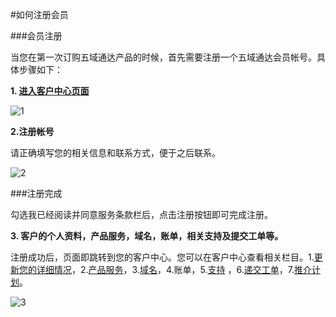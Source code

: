 <!-- --- tag: 注册 客户中心 --> 
#如何注册会员

###会员注册

当您在第一次订购五域通达产品的时候，首先需要注册一个五域通达会员帐号。具体步骤如下：

**1. [进入客户中心页面](http://portal.51hosting.com)**

![1](http://ww4.sinaimg.cn/large/a74ecc4cjw1dz4s81hhhkj.jpg)


**2.注册帐号**

请正确填写您的相关信息和联系方式，便于之后联系。

![2](http://ww4.sinaimg.cn/large/a74e55b4jw1dz4vugiokuj.jpg)   



###注册完成

勾选我已经阅读并同意服务条款栏后，点击注册按钮即可完成注册。


**3. 客户的个人资料，产品服务，域名，账单，相关支持及提交工单等。**

注册成功后，页面即跳转到您的客户中心。您可以在客户中心查看相关栏目。1.[更新您的详细情况](http://kb.51hosting.com/clientarea/2012/12/06/clientarea-add-subaccount/)，2.[产品服务]()，3.[域名]()，4.账单，5.[支持]()
，6.[递交工单](http://portal.51hosting.com/submitticket.php)，7.[推介计划]()。

![3](http://ww4.sinaimg.cn/large/a74ecc4cjw1dz4vwxtxrpj.jpg)     

